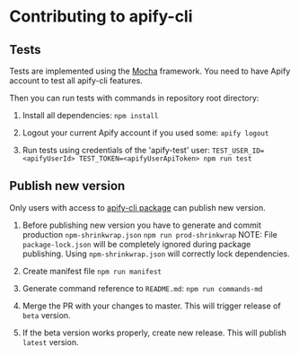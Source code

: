 # Contributing to apify-cli

## Tests

Tests are implemented using the [Mocha](https://mochajs.org/) framework.
You need to have Apify account to test all apify-cli features.

Then you can run tests with commands in repository root directory:

1. Install all dependencies:
`npm install`

2. Logout your current Apify account if you used some:
`apify logout`

3. Run tests using credentials of the 'apify-test' user:
`TEST_USER_ID=<apifyUserId> TEST_TOKEN=<apifyUserApiToken> npm run test`

## Publish new version

Only users with access to [apify-cli package](https://www.npmjs.com/package/apify-cli) can publish new version.

1. Before publishing new version you have to generate and commit production `npm-shrinkwrap.json`
`npm run prod-shrinkwrap`
NOTE: File `package-lock.json` will be completely ignored during package publishing. Using `npm-shrinkwrap.json` will correctly lock dependencies.

2. Create manifest file `npm run manifest`

3. Generate command reference to `README.md`:
`npm run commands-md`

4. Merge the PR with your changes to master. This will trigger release of `beta` version.

5. If the beta version works properly, create new release. This will publish `latest` version.

